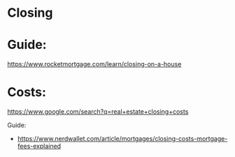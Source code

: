 # Closing
# Guide:
https://www.rocketmortgage.com/learn/closing-on-a-house

# Costs:
https://www.google.com/search?q=real+estate+closing+costs

Guide:
- https://www.nerdwallet.com/article/mortgages/closing-costs-mortgage-fees-explained
